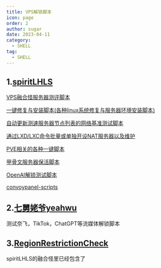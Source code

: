 ```yaml
---
title: VPS解锁脚本
icon: page
order: 2
author: sugar
date: 2023-04-11
category:
  - SHELL
tag:
  - SHELL
---
```


## 1.[spiritLHLS](https://github.com/spiritLHLS/spiritLHLS)

[VPS融合怪服务器测评脚本](https://github.com/spiritLHLS/ecs)

[一键修复与安装脚本(各种linux系统修复与服务器环境安装脚本)](https://github.com/spiritLHLS/one-click-installation-script)

[自动更新测速服务器节点列表的网络基准测试脚本](https://github.com/spiritLHLS/ecsspeed)

[通过LXD/LXC命令批量或单独开设NAT服务器以及维护](https://github.com/spiritLHLS/lxc)

[PVE相关的各种一键脚本](https://github.com/spiritLHLS/pve)

[甲骨文服务器保活脚本](https://github.com/spiritLHLS/Oracle-server-keep-alive-script)

[OpenAI解锁测试脚本](https://github.com/spiritLHLS/OpenAI-Checker)

[convoypanel-scripts](https://github.com/spiritLHLS/convoypanel-scripts)

## 2.[七舅姥爷yeahwu](https://github.com/yeahwu/check)

测试奈飞，TikTok，ChatGPT等流媒体解锁脚本

## 3.[RegionRestrictionCheck](https://github.com/lmc999/RegionRestrictionCheck)
spiritLHLS的融合怪里已经包含了

